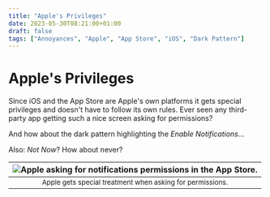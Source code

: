 ```yaml
---
title: "Apple's Privileges"
date: 2023-05-30T08:21:00+01:00
draft: false
tags: ["Annoyances", "Apple", "App Store", "iOS", "Dark Pattern"]
---
```


# Apple's Privileges
Since iOS and the App Store are Apple's own platforms it gets special privileges and doesn't have to follow its own rules.
Ever seen any third-party app getting such a nice screen asking for permissions?

And how about the dark pattern highlighting the *Enable Notifications*…

Also: *Not Now*? How about never?

| ![Apple asking for notifications permissions in the App Store.](/images/annoyances/apple/app_store_4.png) |
|:--:|
| <sub>Apple gets special treatment when asking for permissions.|
